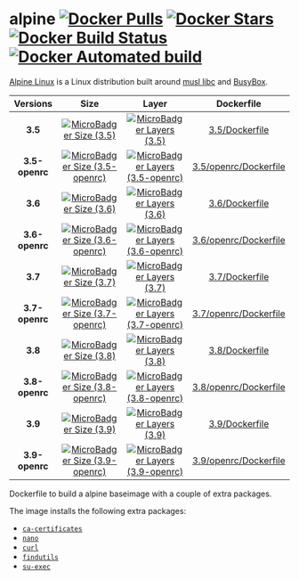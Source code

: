 # alpine [![Docker Pulls](https://img.shields.io/docker/pulls/dockage/alpine.svg)](https://hub.docker.com/r/dockage/alpine/) [![Docker Stars](https://img.shields.io/docker/stars/dockage/alpine.svg?style=flat)](https://hub.docker.com/r/dockage/alpine/) [![Docker Build Status](https://img.shields.io/docker/build/dockage/alpine.svg)](https://hub.docker.com/r/dockage/alpine/) [![Docker Automated build](https://img.shields.io/docker/automated/dockage/alpine.svg)](https://hub.docker.com/r/dockage/alpine/)

[Alpine Linux](https://alpinelinux.org) is a Linux distribution built around [musl libc](https://www.musl-libc.org) and [BusyBox](https://www.busybox.net).

|Versions|Size|Layer|Dockerfile|
|:-----:|:---:|:---:|:--------:|
|**3.5**|[![MicroBadger Size (3.5)](https://img.shields.io/microbadger/image-size/dockage/alpine/3.5.svg)](https://microbadger.com/images/dockage/alpine:3.5)|[![MicroBadger Layers (3.5)](https://img.shields.io/microbadger/layers/dockage/alpine/3.5.svg)](https://microbadger.com/images/dockage/alpine:3.5)|[3.5/Dockerfile](https://github.com/dockage/alpine/blob/master/3.5/Dockerfile)|
|**3.5-openrc**|[![MicroBadger Size (3.5-openrc)](https://img.shields.io/microbadger/image-size/dockage/alpine/3.5-openrc.svg)](https://microbadger.com/images/dockage/alpine:3.5-openrc)|[![MicroBadger Layers (3.5-openrc)](https://img.shields.io/microbadger/layers/dockage/alpine/3.5-openrc.svg)](https://microbadger.com/images/dockage/alpine:3.5-openrc)|[3.5/openrc/Dockerfile](https://github.com/dockage/alpine/blob/master/3.5/openrc/Dockerfile)|
|**3.6**|[![MicroBadger Size (3.6)](https://img.shields.io/microbadger/image-size/dockage/alpine/3.6.svg)](https://microbadger.com/images/dockage/alpine:3.6)|[![MicroBadger Layers (3.6)](https://img.shields.io/microbadger/layers/dockage/alpine/3.6.svg)](https://microbadger.com/images/dockage/alpine:3.6)|[3.6/Dockerfile](https://github.com/dockage/alpine/blob/master/3.6/Dockerfile)|
|**3.6-openrc**|[![MicroBadger Size (3.6-openrc)](https://img.shields.io/microbadger/image-size/dockage/alpine/3.6-openrc.svg)](https://microbadger.com/images/dockage/alpine:3.6-openrc)|[![MicroBadger Layers (3.6-openrc)](https://img.shields.io/microbadger/layers/dockage/alpine/3.6-openrc.svg)](https://microbadger.com/images/dockage/alpine:3.6-openrc)|[3.6/openrc/Dockerfile](https://github.com/dockage/alpine/blob/master/3.6/openrc/Dockerfile)|
|**3.7**|[![MicroBadger Size (3.7)](https://img.shields.io/microbadger/image-size/dockage/alpine/3.7.svg)](https://microbadger.com/images/dockage/alpine:3.7)|[![MicroBadger Layers (3.7)](https://img.shields.io/microbadger/layers/dockage/alpine/3.7.svg)](https://microbadger.com/images/dockage/alpine:3.7)|[3.7/Dockerfile](https://github.com/dockage/alpine/blob/master/3.7/Dockerfile)|
|**3.7-openrc**|[![MicroBadger Size (3.7-openrc)](https://img.shields.io/microbadger/image-size/dockage/alpine/3.7-openrc.svg)](https://microbadger.com/images/dockage/alpine:3.7-openrc)|[![MicroBadger Layers (3.7-openrc)](https://img.shields.io/microbadger/layers/dockage/alpine/3.7-openrc.svg)](https://microbadger.com/images/dockage/alpine:3.7-openrc)|[3.7/openrc/Dockerfile](https://github.com/dockage/alpine/blob/master/3.7/openrc/Dockerfile)|
|**3.8**|[![MicroBadger Size (3.8)](https://img.shields.io/microbadger/image-size/dockage/alpine/3.8.svg)](https://microbadger.com/images/dockage/alpine:3.8)|[![MicroBadger Layers (3.8)](https://img.shields.io/microbadger/layers/dockage/alpine/3.8.svg)](https://microbadger.com/images/dockage/alpine:3.8)|[3.8/Dockerfile](https://github.com/dockage/alpine/blob/master/3.8/Dockerfile)|
|**3.8-openrc**|[![MicroBadger Size (3.8-openrc)](https://img.shields.io/microbadger/image-size/dockage/alpine/3.8-openrc.svg)](https://microbadger.com/images/dockage/alpine:3.8-openrc)|[![MicroBadger Layers (3.8-openrc)](https://img.shields.io/microbadger/layers/dockage/alpine/3.8-openrc.svg)](https://microbadger.com/images/dockage/alpine:3.8-openrc)|[3.8/openrc/Dockerfile](https://github.com/dockage/alpine/blob/master/3.8/openrc/Dockerfile)|
|**3.9**|[![MicroBadger Size (3.9)](https://img.shields.io/microbadger/image-size/dockage/alpine/3.9.svg)](https://microbadger.com/images/dockage/alpine:3.9)|[![MicroBadger Layers (3.9)](https://img.shields.io/microbadger/layers/dockage/alpine/3.9.svg)](https://microbadger.com/images/dockage/alpine:3.9)|[3.9/Dockerfile](https://github.com/dockage/alpine/blob/master/3.9/Dockerfile)|
|**3.9-openrc**|[![MicroBadger Size (3.9-openrc)](https://img.shields.io/microbadger/image-size/dockage/alpine/3.9-openrc.svg)](https://microbadger.com/images/dockage/alpine:3.9-openrc)|[![MicroBadger Layers (3.9-openrc)](https://img.shields.io/microbadger/layers/dockage/alpine/3.9-openrc.svg)](https://microbadger.com/images/dockage/alpine:3.9-openrc)|[3.9/openrc/Dockerfile](https://github.com/dockage/alpine/blob/master/3.9/openrc/Dockerfile)|

Dockerfile to build a alpine baseimage with a couple of extra packages.

The image installs the following extra packages:

- [`ca-certificates`](https://pkgs.alpinelinux.org/package/v3.7/main/x86_64/ca-certificates)
- [`nano`](https://pkgs.alpinelinux.org/package/v3.7/main/x86_64/nano)
- [`curl`](https://pkgs.alpinelinux.org/package/v3.7/main/x86_64/curl)
- [`findutils`](https://pkgs.alpinelinux.org/package/v3.7/main/x86_64/findutils)
- [`su-exec`](https://pkgs.alpinelinux.org/package/v3.7/main/x86_64/su-exec)

